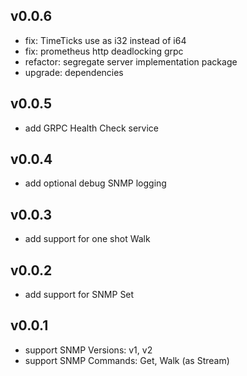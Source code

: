 ## v0.0.6
* fix: TimeTicks use as i32 instead of i64
* fix: prometheus http deadlocking grpc
* refactor: segregate server implementation package
* upgrade: dependencies

## v0.0.5
* add GRPC Health Check service

## v0.0.4
* add optional debug SNMP logging

## v0.0.3
* add support for one shot Walk

## v0.0.2
* add support for SNMP Set

## v0.0.1
* support SNMP Versions: v1, v2
* support SNMP Commands: Get, Walk (as Stream)
